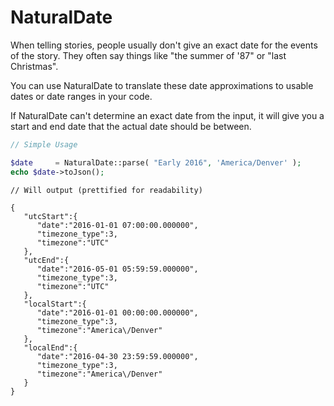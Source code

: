 # NaturalDate
When telling stories, people usually don't give an exact date for the events of the story. They often say things like "the summer of '87" or "last Christmas".

You can use NaturalDate to translate these date approximations to usable dates or date ranges in your code.

If NaturalDate can't determine an exact date from the input, it will give you a start and end date that the actual date should be between.


```php
// Simple Usage

$date     = NaturalDate::parse( "Early 2016", 'America/Denver' );
echo $date->toJson();

```

```
// Will output (prettified for readability)

{  
   "utcStart":{  
      "date":"2016-01-01 07:00:00.000000",
      "timezone_type":3,
      "timezone":"UTC"
   },
   "utcEnd":{  
      "date":"2016-05-01 05:59:59.000000",
      "timezone_type":3,
      "timezone":"UTC"
   },
   "localStart":{  
      "date":"2016-01-01 00:00:00.000000",
      "timezone_type":3,
      "timezone":"America\/Denver"
   },
   "localEnd":{  
      "date":"2016-04-30 23:59:59.000000",
      "timezone_type":3,
      "timezone":"America\/Denver"
   }
}

```